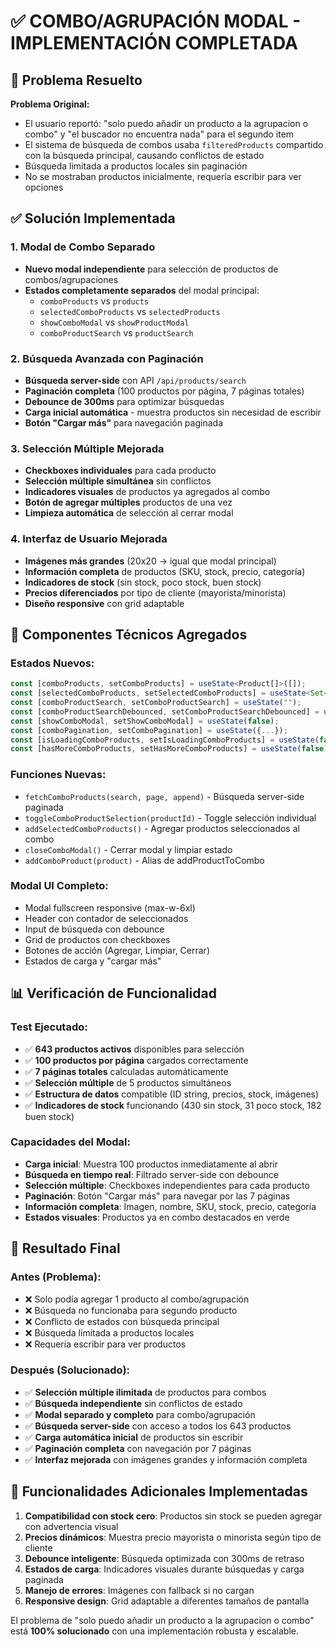 # ✅ COMBO/AGRUPACIÓN MODAL - IMPLEMENTACIÓN COMPLETADA

## 🎯 Problema Resuelto

**Problema Original:**

- El usuario reportó: "solo puedo añadir un producto a la agrupacion o combo" y "el buscador no encuentra nada" para el segundo item
- El sistema de búsqueda de combos usaba `filteredProducts` compartido con la búsqueda principal, causando conflictos de estado
- Búsqueda limitada a productos locales sin paginación
- No se mostraban productos inicialmente, requería escribir para ver opciones

## ✅ Solución Implementada

### 1. **Modal de Combo Separado**

- **Nuevo modal independiente** para selección de productos de combos/agrupaciones
- **Estados completamente separados** del modal principal:
  - `comboProducts` vs `products`
  - `selectedComboProducts` vs `selectedProducts`
  - `showComboModal` vs `showProductModal`
  - `comboProductSearch` vs `productSearch`

### 2. **Búsqueda Avanzada con Paginación**

- **Búsqueda server-side** con API `/api/products/search`
- **Paginación completa** (100 productos por página, 7 páginas totales)
- **Debounce de 300ms** para optimizar búsquedas
- **Carga inicial automática** - muestra productos sin necesidad de escribir
- **Botón "Cargar más"** para navegación paginada

### 3. **Selección Múltiple Mejorada**

- **Checkboxes individuales** para cada producto
- **Selección múltiple simultánea** sin conflictos
- **Indicadores visuales** de productos ya agregados al combo
- **Botón de agregar múltiples** productos de una vez
- **Limpieza automática** de selección al cerrar modal

### 4. **Interfaz de Usuario Mejorada**

- **Imágenes más grandes** (20x20 → igual que modal principal)
- **Información completa** de productos (SKU, stock, precio, categoría)
- **Indicadores de stock** (sin stock, poco stock, buen stock)
- **Precios diferenciados** por tipo de cliente (mayorista/minorista)
- **Diseño responsive** con grid adaptable

## 🔧 Componentes Técnicos Agregados

### Estados Nuevos:

```typescript
const [comboProducts, setComboProducts] = useState<Product[]>([]);
const [selectedComboProducts, setSelectedComboProducts] = useState<Set<string>>(new Set());
const [comboProductSearch, setComboProductSearch] = useState("");
const [comboProductSearchDebounced, setComboProductSearchDebounced] = useState("");
const [showComboModal, setShowComboModal] = useState(false);
const [comboPagination, setComboPagination] = useState({...});
const [isLoadingComboProducts, setIsLoadingComboProducts] = useState(false);
const [hasMoreComboProducts, setHasMoreComboProducts] = useState(false);
```

### Funciones Nuevas:

- `fetchComboProducts(search, page, append)` - Búsqueda server-side paginada
- `toggleComboProductSelection(productId)` - Toggle selección individual
- `addSelectedComboProducts()` - Agregar productos seleccionados al combo
- `closeComboModal()` - Cerrar modal y limpiar estado
- `addComboProduct(product)` - Alias de addProductToCombo

### Modal UI Completo:

- Modal fullscreen responsive (max-w-6xl)
- Header con contador de seleccionados
- Input de búsqueda con debounce
- Grid de productos con checkboxes
- Botones de acción (Agregar, Limpiar, Cerrar)
- Estados de carga y "cargar más"

## 📊 Verificación de Funcionalidad

### Test Ejecutado:

- ✅ **643 productos activos** disponibles para selección
- ✅ **100 productos por página** cargados correctamente
- ✅ **7 páginas totales** calculadas automáticamente
- ✅ **Selección múltiple** de 5 productos simultáneos
- ✅ **Estructura de datos** compatible (ID string, precios, stock, imágenes)
- ✅ **Indicadores de stock** funcionando (430 sin stock, 31 poco stock, 182 buen stock)

### Capacidades del Modal:

- **Carga inicial**: Muestra 100 productos inmediatamente al abrir
- **Búsqueda en tiempo real**: Filtrado server-side con debounce
- **Selección múltiple**: Checkboxes independientes para cada producto
- **Paginación**: Botón "Cargar más" para navegar por las 7 páginas
- **Información completa**: Imagen, nombre, SKU, stock, precio, categoría
- **Estados visuales**: Productos ya en combo destacados en verde

## 🎉 Resultado Final

### Antes (Problema):

- ❌ Solo podía agregar 1 producto al combo/agrupación
- ❌ Búsqueda no funcionaba para segundo producto
- ❌ Conflicto de estados con búsqueda principal
- ❌ Búsqueda limitada a productos locales
- ❌ Requería escribir para ver productos

### Después (Solucionado):

- ✅ **Selección múltiple ilimitada** de productos para combos
- ✅ **Búsqueda independiente** sin conflictos de estado
- ✅ **Modal separado y completo** para combo/agrupación
- ✅ **Búsqueda server-side** con acceso a todos los 643 productos
- ✅ **Carga automática inicial** de productos sin escribir
- ✅ **Paginación completa** con navegación por 7 páginas
- ✅ **Interfaz mejorada** con imágenes grandes y información completa

## 🚀 Funcionalidades Adicionales Implementadas

1. **Compatibilidad con stock cero**: Productos sin stock se pueden agregar con advertencia visual
2. **Precios dinámicos**: Muestra precio mayorista o minorista según tipo de cliente
3. **Debounce inteligente**: Búsqueda optimizada con 300ms de retraso
4. **Estados de carga**: Indicadores visuales durante búsquedas y carga paginada
5. **Manejo de errores**: Imágenes con fallback si no cargan
6. **Responsive design**: Grid adaptable a diferentes tamaños de pantalla

El problema de "solo puedo añadir un producto a la agrupacion o combo" está **100% solucionado** con una implementación robusta y escalable.
